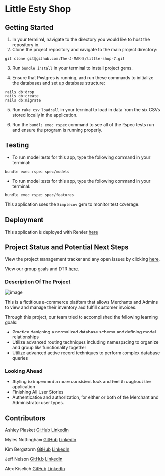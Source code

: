 # Little Esty Shop


## Getting Started

1. In your terminal, navigate to the directory you would like to host the repository in.
2. Clone the project repository and navigate to the main project directory:

```
git clone git@github.com:The-J-MAK-5/little-shop-7.git
```

3. Run `bundle install` in your terminal to install project gems.

4. Ensure that Postgres is running, and run these commands to initialize the databases and set up database structure:

```
rails db:drop
rails db:create
rails db:migrate
```

5. Run `rake csv_load:all` in your terminal to load in data from the six CSVs stored locally in the application.

6. Run the `bundle exec rspec` command to see all of the Rspec tests run and ensure the program is running properly.

## Testing

- To run model tests for this app, type the following command in your terminal:

```
bundle exec rspec spec/models
```

- To run model tests for this app, type the following command in your terminal:

```
bundle exec rspec spec/features
```

This application uses the `Simplecov` gem to monitor test coverage.

## Deployment

This application is deployed with Render [here](https://little-shop-7.onrender.com)

## Project Status and Potential Next Steps

View the project management tracker and any open issues by clicking [here](https://github.com/orgs/The-J-MAK-5/projects/1).

View our group goals and DTR [here](https://www.notion.so/Lil-Esty-Shoppe-28de3aa6ab2345e9bd2b0bd16842c44e).

### Description Of The Project

![image](https://github.com/The-J-MAK-5/little-shop-7/assets/124642113/b604734c-a2ba-432d-8920-e1da15737e12)

This is a fictitious e-commerce platform that allows Merchants and Admins to view and manage their inventory and fulfill customer invoices.

Through this project, our team tried to accomplished the following learning goals:

- Practice designing a normalized database schema and defining model relationships
- Utilize advanced routing techniques including namespacing to organize and group like functionality together
- Utilize advanced active record techniques to perform complex database queries

### Looking Ahead

- Styling to implement a more consistent look and feel throughout the application
- Finishing All User Stories
- Authentication and authorization, for either or both of the Merchant and Administrator user types.

## Contributors

Ashley Plasket
[GitHub](https://github.com/aplasket)
[LinkedIn](https://www.linkedin.com/in/ashley-plasket/)

Myles Nottingham
[GitHub](https://github.com/MylesNottingham)
[LinkedIn](https://www.linkedin.com/in/mylesnottingham/)

Kim Bergstorm
[GitHub](https://github.com/kbergstrom78)
[LinkedIn](https://www.linkedin.com/in/kimberley-bergstrom/)

Jeff Nelson
[GitHub](https://github.com/jpnelson85)
[LinkedIn](www.linkedin.com/in/jeff-nelson-307ab)

Alex Kiselich
[GitHub](https://github.com/AlexKiselich)
[LinkedIn](linkedin.com/in/alexanderkiselich)